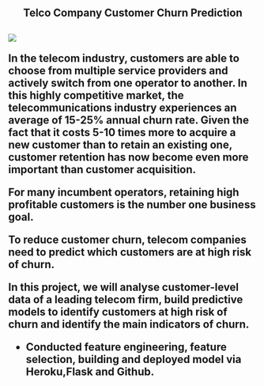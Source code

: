 <h2 align = 'center'> Telco Company Customer Churn Prediction <h2>

<img src='https://kranthi.me/wp-content/uploads/2020/04/Telecom_Churn_Prediction-e1587281300645.jpg' align='center'>
  
 
  <p>In the telecom industry, customers are able to choose from multiple service providers and actively switch from one operator to another. In this highly competitive market, the telecommunications industry experiences an average of 15-25% annual churn rate. Given the fact that it costs 5-10 times more to acquire a new customer than to retain an existing one, customer retention has now become even more important than customer acquisition.</p>

<p>For many incumbent operators, retaining high profitable customers is the number one business goal.</p>

<p>To reduce customer churn, telecom companies need to predict which customers are at high risk of churn.</p>

<p>In this project, we will analyse customer-level data of a leading telecom firm, build predictive models to identify customers at high risk of churn and identify the main indicators of churn.</p>

- Conducted feature engineering, feature selection, building and deployed model via Heroku,Flask and Github.





